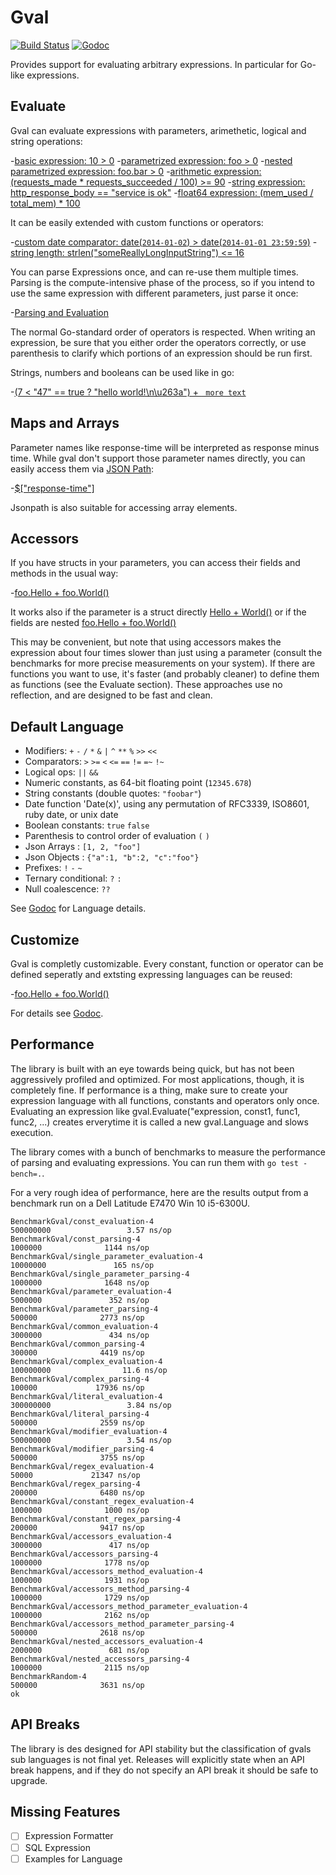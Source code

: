 Gval
====

[![Build Status](https://travis-ci.org/PaesslerAG/gval.svg?branch=master)](https://travis-ci.org/PaesslerAG/gval)
[![Godoc](https://godoc.org/github.com/PaesslerAG/gval?status.png)](https://godoc.org/github.com/PaesslerAG/gval)


Provides support for evaluating arbitrary expressions. In particular for Go-like expressions.

Evaluate
--

Gval can evaluate expressions with parameters, arimethetic, logical and string operations:

-[basic expression: 10 > 0](https://godoc.org/github.com/PaesslerAG/gval/#example_Evaluate_basic)
-[parametrized expression: foo > 0](https://godoc.org/github.com/PaesslerAG/gval/#example_Evaluate_parameter)
-[nested parametrized expression: foo.bar > 0](https://godoc.org/github.com/PaesslerAG/gval/#example_Evaluate_nestedParameter)
-[arithmetic expression: (requests_made * requests_succeeded / 100) >= 90](https://godoc.org/github.com/PaesslerAG/gval/#example_Evaluate_arithmetic)
-[string expression: http_response_body == "service is ok"](https://godoc.org/github.com/PaesslerAG/gval/#example_Evaluate_string)
-[float64 expression: (mem_used / total_mem) * 100](https://godoc.org/github.com/PaesslerAG/gval/#example_Evaluate_float64)

It can be easily extended with custom functions or operators:

-[custom date comparator: date(`2014-01-02`) > date(`2014-01-01 23:59:59`)](https://godoc.org/github.com/PaesslerAG/gval/#example_Evaluate_dateComparison)
-[string length: strlen("someReallyLongInputString") <= 16](https://godoc.org/github.com/PaesslerAG/gval/#example_Evaluate_basic)


You can parse Expressions once, and can re-use them multiple times. Parsing is the compute-intensive phase of the process, so if you intend to use the same expression with different parameters, just parse it once:

-[Parsing and Evaluation](https://godoc.org/github.com/PaesslerAG/gval/#example_Evaluable)

The normal Go-standard order of operators is respected. When writing an expression, be sure that you either order the operators correctly, or use parenthesis to clarify which portions of an expression should be run first.

Strings, numbers and booleans can be used like in go:

-[(7 < "47" == true ? "hello world!\n\u263a") + ` more text`](https://godoc.org/github.com/PaesslerAG/gval/#example_Evaluable)

Maps and Arrays 
--

Parameter names like response-time will be interpreted as response minus time. While gval don't support those parameter names directly, you can easily access them via [JSON Path](https://github.com/PaesslerAG/jsonpath):

-[$["response-time"]](https://godoc.org/github.com/PaesslerAG/gval/#example_Evaluate_jsonpath)

Jsonpath is also suitable for accessing array elements.

Accessors
--

If you have structs in your parameters, you can access their fields and methods in the usual way:

-[foo.Hello + foo.World()](https://godoc.org/github.com/PaesslerAG/gval/#example_Evaluate_flatAccessor)

It works also if the parameter is a struct directly
[Hello + World()](https://godoc.org/github.com/PaesslerAG/gval/#accessor)
or if the fields are nested
[foo.Hello + foo.World()](https://godoc.org/github.com/PaesslerAG/gval/#example_Evaluate_nestedAccessor)


This may be convenient, but note that using accessors makes the expression about four times slower than just using a parameter (consult the benchmarks for more precise measurements on your system). If there are functions you want to use, it's faster (and probably cleaner) to define them as functions (see the Evaluate section). These approaches use no reflection, and are designed to be fast and clean.

Default Language
--

* Modifiers: `+` `-` `/` `*` `&` `|` `^` `**` `%` `>>` `<<`
* Comparators: `>` `>=` `<` `<=` `==` `!=` `=~` `!~`
* Logical ops: `||` `&&`
* Numeric constants, as 64-bit floating point (`12345.678`)
* String constants (double quotes: `"foobar"`)
* Date function 'Date(x)', using any permutation of RFC3339, ISO8601, ruby date, or unix date
* Boolean constants: `true` `false`
* Parenthesis to control order of evaluation `(` `)`
* Json Arrays : `[1, 2, "foo"]`
* Json Objects : `{"a":1, "b":2, "c":"foo"}`
* Prefixes: `!` `-` `~`
* Ternary conditional: `?` `:`
* Null coalescence: `??`

See [Godoc](https://godoc.org/github.com/PaesslerAG/gval/#Gval) for Language details.

Customize
--
Gval is completly customizable. Every constant, function or operator can be defined seperatly and extsting expressing languages can be reused:

-[foo.Hello + foo.World()](https://godoc.org/github.com/PaesslerAG/gval/#example_Language)

For details see [Godoc](https://godoc.org/github.com/PaesslerAG/gval).

Performance
--
The library is built with an eye towards being quick, but has not been aggressively profiled and optimized. For most applications, though, it is completely fine. 
If performance is a thing, make sure to create your expression language with all functions, constants and operators only once. Evaluating an expression like gval.Evaluate("expression, const1, func1, func2, ...) creates erverytime it is called a new gval.Language and slows execution.  

The library comes with a bunch of benchmarks to measure the performance of parsing and evaluating expressions. You can run them with `go test -bench=.`. 

For a very rough idea of performance, here are the results output from a benchmark run on a Dell Latitude E7470 Win 10 i5-6300U.

```
BenchmarkGval/const_evaluation-4                               500000000                 3.57 ns/op
BenchmarkGval/const_parsing-4                                    1000000              1144 ns/op
BenchmarkGval/single_parameter_evaluation-4                     10000000               165 ns/op
BenchmarkGval/single_parameter_parsing-4                         1000000              1648 ns/op
BenchmarkGval/parameter_evaluation-4                             5000000               352 ns/op
BenchmarkGval/parameter_parsing-4                                 500000              2773 ns/op
BenchmarkGval/common_evaluation-4                                3000000               434 ns/op
BenchmarkGval/common_parsing-4                                    300000              4419 ns/op
BenchmarkGval/complex_evaluation-4                             100000000                11.6 ns/op
BenchmarkGval/complex_parsing-4                                   100000             17936 ns/op
BenchmarkGval/literal_evaluation-4                             300000000                 3.84 ns/op
BenchmarkGval/literal_parsing-4                                   500000              2559 ns/op
BenchmarkGval/modifier_evaluation-4                            500000000                 3.54 ns/op
BenchmarkGval/modifier_parsing-4                                  500000              3755 ns/op
BenchmarkGval/regex_evaluation-4                                   50000             21347 ns/op
BenchmarkGval/regex_parsing-4                                     200000              6480 ns/op
BenchmarkGval/constant_regex_evaluation-4                        1000000              1000 ns/op
BenchmarkGval/constant_regex_parsing-4                            200000              9417 ns/op
BenchmarkGval/accessors_evaluation-4                             3000000               417 ns/op
BenchmarkGval/accessors_parsing-4                                1000000              1778 ns/op
BenchmarkGval/accessors_method_evaluation-4                      1000000              1931 ns/op
BenchmarkGval/accessors_method_parsing-4                         1000000              1729 ns/op
BenchmarkGval/accessors_method_parameter_evaluation-4            1000000              2162 ns/op
BenchmarkGval/accessors_method_parameter_parsing-4                500000              2618 ns/op
BenchmarkGval/nested_accessors_evaluation-4                      2000000               681 ns/op
BenchmarkGval/nested_accessors_parsing-4                         1000000              2115 ns/op
BenchmarkRandom-4                                                 500000              3631 ns/op
ok
```

API Breaks
--

The library is des designed for API stability but the classification of gvals sub languages is not final yet. Releases will explicitly state when an API break happens, and if they do not specify an API break it should be safe to upgrade.

Missing Features
--

- [ ] Expression Formatter
- [ ] SQL Expression
- [ ] Examples for Language